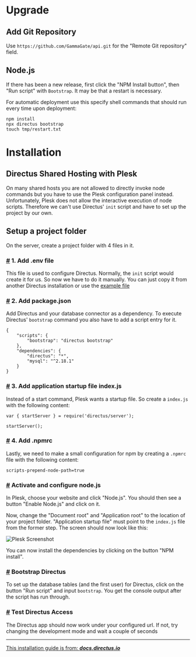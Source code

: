 # Upgrade

## Add Git Repository

Use `https://github.com/GammaGate/api.git` for the "Remote Git repository" field.

## Node.js

If there has been a new release, first click the "NPM Install button", then "Run script" with `Bootstrap`. It may be that a restart is necessary.

For automatic deployment use this specify shell commands that should run every time upon deployment:

```
npm install
npx directus bootstrap
touch tmp/restart.txt
```

# Installation

## Directus Shared Hosting with Plesk

On many shared hosts you are not allowed to directly invoke node commands but you have to use the Plesk configuration panel instead. Unfortunately, Plesk does not allow the interactive execution of node scripts. Therefore we can't use Directus' `init` script and have to set up the project by our own.

## Setup a project folder

On the server, create a project folder with 4 files in it.

### [#](https://docs.directus.io/getting-started/installation/plesk/#_1-add-env-file) 1. Add .env file

This file is used to configure Directus. Normally, the `init` script would create it for us. So now we have to do it manually. You can just copy it from another Directus installation or use the [example file](https://github.com/directus/directus/blob/main/api/example.env)

### [#](https://docs.directus.io/getting-started/installation/plesk/#_2-add-package-json) 2\. Add package.json

Add Directus and your database connector as a dependency. To execute Directus' `bootstrap` command you also have to add a script entry for it.

```
{
	"scripts": {
		"bootstrap": "directus bootstrap"
	},
	"dependencies": {
		"directus": "*",
		"mysql": "^2.18.1"
	}
}

```

### [#](https://docs.directus.io/getting-started/installation/plesk/#_3-add-application-startup-file-index-js) 3. Add application startup file index.js

Instead of a start command, Plesk wants a startup file. So create a `index.js` with the following content:

```
var { startServer } = require('directus/server');

startServer();

```

### [#](https://docs.directus.io/getting-started/installation/plesk/#_4-add-npmrc) 4. Add .npmrc

Lastly, we need to make a small configuration for npm by creating a `.npmrc` file with the following content:

```
scripts-prepend-node-path=true

```

### [#](https://docs.directus.io/getting-started/installation/plesk/#activate-and-configure-node-js) Activate and configure node.js

In Plesk, choose your website and click "Node.js". You should then see a button "Enable Node.js" and click on it.

Now, change the "Document root" and "Application root" to the location of your project folder. "Application startup
file" must point to the `index.js` file from the former step. The screen should now look like this:

![Plesk Screenshot](https://docs.directus.io/assets/img/plesk-screenshot.2e2f90c2.png)

You can now install the dependencies by clicking on the button "NPM install".

### [#](https://docs.directus.io/getting-started/installation/plesk/#bootstrap-directus) Bootstrap Directus

To set up the database tables (and the first user) for Directus, click on the button "Run script" and input `bootstrap`. You get the console output after the script has run through.

### [#](https://docs.directus.io/getting-started/installation/plesk/#test-directus-access) Test Directus Access

The Directus app should now work under your configured url. If not, try changing the development mode and wait a couple of seconds

---

[This installation guide is from: **_docs.directus.io_**](https://docs.directus.io/getting-started/installation/plesk/)
